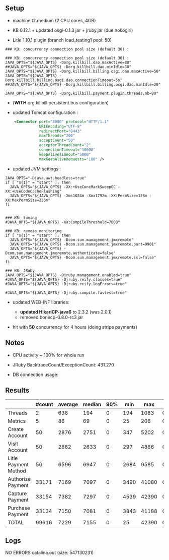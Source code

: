 ## Setup

- machine t2.medium (2 CPU cores, 4GB)

- KB 0.12.1 + updated osgi-0.1.3 jar + jruby.jar (due nokogiri)
- Litle 1.10.1 plugin (branch load_testing1 pool: 50)
  
```
### KB: concurrency connection pool size (default 30) :

### KB: concurrency connection pool size (default 30) :
JAVA_OPTS="${JAVA_OPTS} -Dorg.killbill.dao.maxActive=80"
##JAVA_OPTS="${JAVA_OPTS} -Dorg.killbill.dao.minIdle=30"
JAVA_OPTS="${JAVA_OPTS} -Dorg.killbill.billing.osgi.dao.maxActive=50"
JAVA_OPTS="${JAVA_OPTS} -Dorg.killbill.billing.osgi.dao.connectionTimeout=5s"
##JAVA_OPTS="${JAVA_OPTS} -Dorg.killbill.billing.osgi.dao.minIdle=20"

JAVA_OPTS="${JAVA_OPTS} -Dorg.killbill.payment.plugin.threads.nb=80"
```

- (**WITH** org.killbill.persistent.bus configuration)

- updated Tomcat configuration :
```xml
    <Connector port="8080" protocol="HTTP/1.1"
               URIEncoding="UTF-8"
               redirectPort="8443"
               maxThreads="200"
               acceptCount="50"
               acceptorThreadCount="2"
               connectionTimeout="10000"
               keepAliveTimeout="5000"
               maxKeepAliveRequests="100" />
```

- updated JVM settings :
```
JAVA_OPTS="-Djava.awt.headless=true"
if [ "${1}" = "start" ]; then
  JAVA_OPTS="${JAVA_OPTS} -XX:+UseConcMarkSweepGC -XX:+UseCodeCacheFlushing"
  JAVA_OPTS="${JAVA_OPTS} -Xms1024m -Xmx1792m -XX:PermSize=128m -XX:MaxPermSize=256m"
fi


### KB: tuning
#JAVA_OPTS="${JAVA_OPTS} -XX:CompileThreshold=7000"

### KB: remote monitoring
if [ "${1}" = "start" ]; then
  JAVA_OPTS="${JAVA_OPTS} -Dcom.sun.management.jmxremote"
  JAVA_OPTS="${JAVA_OPTS} -Dcom.sun.management.jmxremote.port=9901"
  JAVA_OPTS="${JAVA_OPTS} -Dcom.sun.management.jmxremote.authenticate=false"
  JAVA_OPTS="${JAVA_OPTS} -Dcom.sun.management.jmxremote.ssl=false"
fi

### KB: JRuby
JAVA_OPTS="${JAVA_OPTS} -Djruby.management.enabled=true"
#JAVA_OPTS="${JAVA_OPTS} -Djruby.reify.classes=true"
#JAVA_OPTS="${JAVA_OPTS} -Djruby.reify.logErrors=true"

#JAVA_OPTS="${JAVA_OPTS} -Djruby.compile.fastest=true"
```

- updated WEB-INF libraries:
  * **updated HikariCP-java6** to 2.3.2 (was 2.0.1)
  * removed bonecp-0.8.0-rc3.jar

- hit with **50** concurrency for 4 hours (doing stripe payments)

## Notes

* CPU activity ~ 100% for whole run
  
* JRuby BacktraceCount/ExceptionCount: 431.270

* DB connection usage: 


## Results

|                      | #count | average | median | 90% |  min |   max |   errors | bandwidth |
| -------------------- | ------ | ------- | ------ | --- | ---- | ----- | -------- | --------- |
|              Threads |      2 |     638 |    194 |   0 |  194 |  1083 | 0.00000% |    0.02/s |
|              Metrics |      5 |      86 |     69 |   0 |   25 |   206 | 0.00000% |    0.02/s |
|       Create Account |     50 |    2876 |   2751 |   0 |  347 |  5202 | 0.00000% |    1.32/s |
|        Visit Account |     50 |    2862 |   2633 |   0 |  297 |  4866 | 0.00000% |    1.83/s |
| Litle Payment Method |     50 |    6596 |   6947 |   0 | 2684 |  9585 | 0.00000% |    1.12/s |
|    Authorize Payment |  33171 |    7169 |   7097 |   0 | 3490 | 41080 | 0.00000% |    2.03/s |
|      Capture Payment |  33154 |    7382 |   7297 |   0 | 4539 | 42390 | 0.00000% |    1.79/s |
|     Purchase Payment |  33134 |    7150 |   7081 |   0 | 3843 | 41188 | 0.00000% |    2.03/s |
|                TOTAL |  99616 |    7229 |   7155 |   0 |   25 | 42390 | 0.00000% |    5.88/s |


## Logs

NO ERRORS catalina.out (size: 547130231)
